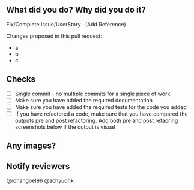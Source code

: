 ## What did you do? Why did you do it?
Fix/Complete Issue/UserStory . (Add Reference)

Changes proposed in this pull request:
- a
- b
- c

## Checks
- [ ] [Single commit](http://nathanleclaire.com/blog/2014/09/14/dont-be-scared-of-git-rebase/) - no multiple commits for a single piece of work
- [ ] Make sure you have added the required documentation
- [ ] Make sure you have added the required tests for the code you added
- [ ] If you have refactored a code, make sure that you have compared the outputs pre and post refactoring. Add both pre and post refaoring screenshots below if the output is visual

## Any images?

## Notify reviewers
@rohangoel96 @achyudhk